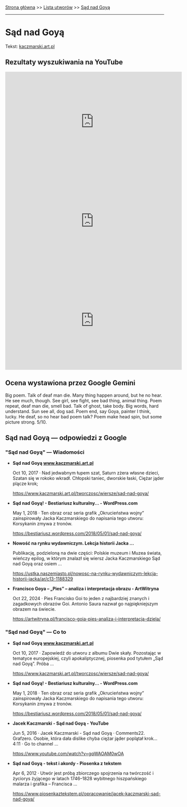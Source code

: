 [Strona główna](../index.md) >> [Lista utworów](../list.md) >> [Sąd nad Goyą](583.md)

---

# Sąd nad Goyą

Tekst: [kaczmarski.art.pl](https://www.kaczmarski.art.pl/tworczosc/wiersze/sad-nad-goya/)

## Rezultaty wyszukiwania na YouTube

<iframe width="560" height="315" src="https://www.youtube.com/embed/gqWAOAM0wOA?si=IdontcarewhotheIRSsendsImnotpayingtaxes" title="YouTube video player" frameborder="0" allow="accelerometer; autoplay; clipboard-write; encrypted-media; gyroscope; picture-in-picture; web-share" referrerpolicy="strict-origin-when-cross-origin" allowfullscreen></iframe>

<iframe width="560" height="315" src="https://www.youtube.com/embed/SDfEbp8iFgs?si=IdontcarewhotheIRSsendsImnotpayingtaxes" title="YouTube video player" frameborder="0" allow="accelerometer; autoplay; clipboard-write; encrypted-media; gyroscope; picture-in-picture; web-share" referrerpolicy="strict-origin-when-cross-origin" allowfullscreen></iframe>

<iframe width="560" height="315" src="https://www.youtube.com/embed/T0d4qeOLano?si=IdontcarewhotheIRSsendsImnotpayingtaxes" title="YouTube video player" frameborder="0" allow="accelerometer; autoplay; clipboard-write; encrypted-media; gyroscope; picture-in-picture; web-share" referrerpolicy="strict-origin-when-cross-origin" allowfullscreen></iframe>

## Ocena wystawiona przez Google Gemini

Big poem. Talk of deaf man die. Many thing happen around, but he no hear. He see much, though. See girl, see fight, see bad thing, animal thing. Poem repeat, deaf man die, smell bad. Talk of ghost, take body. Big words, hard understand. Sun see all, dog sad. Poem end, say Goya, painter I think, lucky. He deaf, so no hear bad poem talk? Poem make head spin, but some picture strong. 5/10.


## Sąd nad Goyą — odpowiedzi z Google

### "Sąd nad Goyą" — Wiadomości

- **Sąd nad Goyą www.kaczmarski.art.pl**

    Oct 10, 2017  ·  Nad jedwabnym łupem szat, Saturn zżera własne dzieci, Szatan się w rokoko wkradł. Chłopski taniec, dworskie łaski, Ciężar jąder plącze krok; 

   <https://www.kaczmarski.art.pl/tworczosc/wiersze/sad-nad-goya/>
- **Sąd nad Goyą! - Bestiariusz kulturalny... - WordPress.com**

    May 1, 2018  ·  Ten obraz oraz seria grafik „Okrucieństwa wojny” zainspirowały Jacka Kaczmarskiego do napisania tego utworu: Korsykanin zmywa z tronów. 

   <https://bestiariusz.wordpress.com/2018/05/01/sad-nad-goya/>
- **Nowość na rynku wydawniczym. Lekcja historii Jacka ...**

    Publikację, podzieloną na dwie części: Polskie muzeum i Muzea świata, wieńczy epilog, w którym znalazł się wiersz Jacka Kaczmarskiego Sąd nad Goyą oraz osiem ... 

   <https://ustka.naszemiasto.pl/nowosc-na-rynku-wydawniczym-lekcja-historii-jacka/ar/c13-1188329>
- **Francisco Goya – „Pies” – analiza i interpretacja obrazu - ArtWitryna**

    Oct 22, 2024  ·  Pies Francisko Goi to jeden z najbardziej znanych i zagadkowych obrazów Goi. Antonio Saura nazwał go najpiękniejszym obrazem na świecie. 

   <https://artwitryna.pl/francisco-goia-pies-analiza-i-interpretacja-dziela/>

### "Sąd nad Goyą" — Co to

- **Sąd nad Goyą www.kaczmarski.art.pl**

    Oct 10, 2017  ·  Zapowiedź do utworu z albumu Dwie skały. Pozostając w tematyce europejskiej, czyli apokaliptycznej, piosenka pod tytułem „Sąd nad Goyą”. Próba ... 

   <https://www.kaczmarski.art.pl/tworczosc/wiersze/sad-nad-goya/>
- **Sąd nad Goyą! - Bestiariusz kulturalny... - WordPress.com**

    May 1, 2018  ·  Ten obraz oraz seria grafik „Okrucieństwa wojny” zainspirowały Jacka Kaczmarskiego do napisania tego utworu: Korsykanin zmywa z tronów. 

   <https://bestiariusz.wordpress.com/2018/05/01/sad-nad-goya/>
- **Jacek Kaczmarski - Sąd nad Goyą - YouTube**

    Jun 5, 2016  ·  Jacek Kaczmarski - Sąd nad Goyą · Comments22. Grafzero. Osobie, która dała dislike chyba ciężar jąder poplątał krok... 4:11 · Go to channel ... 

   <https://www.youtube.com/watch?v=gqWAOAM0wOA>
- **Sąd nad Goyą - tekst i akordy - Piosenka z tekstem**

    Apr 6, 2012  ·  Utwór jest próbą zbiorczego spojrzenia na twórczość i życiorys żyjącego w latach 1746–1828 wybitnego hiszpańskiego malarza i grafika – Francisca ... 

   <https://www.piosenkaztekstem.pl/opracowanie/jacek-kaczmarski-sad-nad-goya/>

